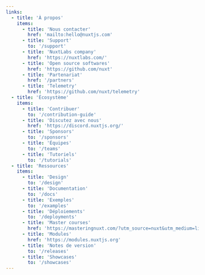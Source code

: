 ```yaml
---
links:
  - title: 'À propos'
    items:
      - title: 'Nous contacter'
        href: 'mailto:hello@nuxtjs.com'
      - title: 'Support'
        to: '/support'
      - title: 'NuxtLabs company'
        href: 'https://nuxtlabs.com/'
      - title: 'Open source softwares'
        href: 'https://github.com/nuxt'
      - title: 'Partenariat'
        href: '/partners'
      - title: 'Telemetry'
        href: 'https://github.com/nuxt/telemetry'
  - title: 'Écosystème'
    items:
      - title: 'Contribuer'
        to: '/contribution-guide'
      - title: 'Discutez avec nous'
        href: 'https://discord.nuxtjs.org/'
      - title: 'Sponsors'
        to: '/sponsors'
      - title: 'Équipes'
        to: '/teams'
      - title: 'Tutoriels'
        to: '/tutorials'
  - title: 'Ressources'
    items:
      - title: 'Design'
        to: '/design'
      - title: 'Documentation'
        to: '/docs'
      - title: 'Exemples'
        to: '/examples'
      - title: 'Déploiements'
        to: '/deployments'
      - title: 'Master courses'
        href: 'https://masteringnuxt.com/?utm_source=nuxt&utm_medium=link&utm_campaign=nsite'
      - title: 'Modules'
        href: 'https://modules.nuxtjs.org'
      - title: 'Notes de version'
        to: '/releases'
      - title: 'Showcases'
        to: '/showcases'
---
```

